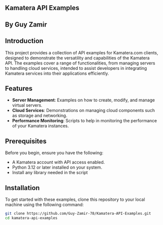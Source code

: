 ## Kamatera API Examples
## By Guy Zamir

## Introduction

This project provides a collection of API examples for Kamatera.com clients, designed to demonstrate the versatility and capabilities of the Kamatera API.
The examples cover a range of functionalities, from managing servers to handling cloud services, intended to assist developers in integrating Kamatera services into their applications efficiently.

## Features

- **Server Management**: Examples on how to create, modify, and manage virtual servers.
- **Cloud Services**: Demonstrations on managing cloud components such as storage and networking.
- **Performance Monitoring**: Scripts to help in monitoring the performance of your Kamatera instances.

## Prerequisites

Before you begin, ensure you have the following:
- A Kamatera account with API access enabled.
- Python 3.12 or later installed on your system.
- Install any library needed in the script

## Installation

To get started with these examples, clone this repository to your local machine using the following command:

```bash
git clone https://github.com/Guy-Zamir-78/Kamatera-API-Examples.git
cd kamatera-api-examples